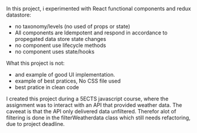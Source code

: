 In this project, i experimented with React functional components and redux datastore:
  - no taxonomy/levels (no used of props or state)
  - All components are Idempotent and respond in accordance to propegated data store state changes
  - no component use lifecycle methods
  - no component uses state/hooks
  
What this project is not:
  - and example of good UI implementation.
  - example of best pratices, No CSS file used
  - best pratice in clean code


I created this project during a 5ECTS javascript course, where the assignment was to interact
with an API  that provided weather data. The caveeat is that the API only delivered data unfiltered.
Therefor alot of filtering is done in the filterWeatherdata class which still needs refactoring,
due to project deadline.
